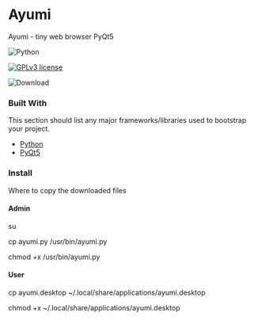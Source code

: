 # Ayumi
Ayumi - tiny web browser PyQt5

<!-- PROJECT SHIELDS -->
<!--
*** I'm using markdown "reference style" links for readability.
*** Reference links are enclosed in brackets [ ] instead of parentheses ( ).
*** See the bottom of this document for the declaration of the reference variables
*** for contributors-url, forks-url, etc. This is an optional, concise syntax you may use.
*** https://www.markdownguide.org/basic-syntax/#reference-style-links
-->

![Python](https://img.shields.io/badge/python-3670A0?style=for-the-badge&logo=python&logoColor=ffdd54)

[![GPLv3 license](https://img.shields.io/badge/License-GPLv3-blue.svg)](http://perso.crans.org/besson/LICENSE.html)

![Download](https://img.shields.io/github/downloads/o6n/Ayumi/total.svg)

### Built With

This section should list any major frameworks/libraries used to bootstrap your project.

* [Python](https://www.python.org/)
* [PyQt5](https://www.riverbankcomputing.com/software/pyqt/)

### Install

Where to copy the downloaded files

#### Admin

su

cp ayumi.py /usr/bin/ayumi.py

chmod +x /usr/bin/ayumi.py

#### User

cp ayumi.desktop ~/.local/share/applications/ayumi.desktop

chmod +x ~/.local/share/applications/ayumi.desktop
